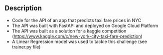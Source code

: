 ## Description
- Code for the API of an app that predicts taxi fare prices in NYC
- The API was built with FastAPI and deployed on Google Cloud Platform
- The API was built as a solution for a kaggle competition (https://www.kaggle.com/c/new-york-city-taxi-fare-prediction)
- A Linear Regression model was used to tackle this challenge (see trainer.py file)
